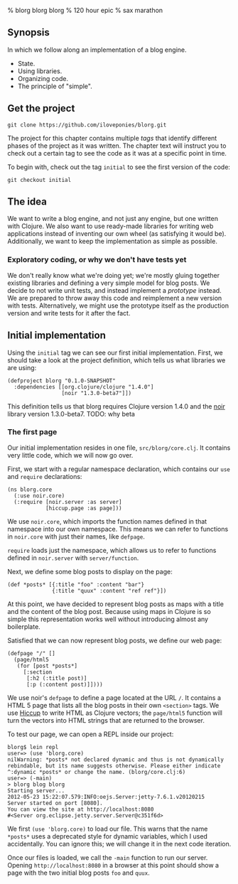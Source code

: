 % blorg blorg blorg
% 120 hour epic
% sax marathon

## Synopsis

In which we follow along an implementation of a blog engine.

- State.
- Using libraries.
- Organizing code.
- The principle of "simple".

## Get the project

~~~
git clone https://github.com/iloveponies/blorg.git
~~~

The project for this chapter contains multiple *tags* that identify different
phases of the project as it was written. The chapter text will instruct you to
check out a certain tag to see the code as it was at a specific point in time.

To begin with, check out the tag `initial` to see the first version of the
code:

~~~
git checkout initial
~~~

## The idea

We want to write a blog engine, and not just any engine, but one written with
Clojure. We also want to use ready-made libraries for writing web applications
instead of inventing our own wheel (as satisfying it would be). Additionally,
we want to keep the implementation as simple as possible.

### Exploratory coding, or why we don't have tests yet

We don't really know what we're doing yet; we're mostly gluing together
existing libraries and defining a very simple model for blog posts. We decide
to not write unit tests, and instead implement a *prototype* instead. We are
prepared to throw away this code and reimplement a new version with tests.
Alternatively, we might use the prototype itself as the production version and
write tests for it after the fact.

## Initial implementation

Using the `initial` tag we can see our first initial implementation. First,
we should take a look at the project definition, which tells us what libraries
we are using:

~~~ {.clojure}
(defproject blorg "0.1.0-SNAPSHOT"
  :dependencies [[org.clojure/clojure "1.4.0"]
                 [noir "1.3.0-beta7"]])
~~~

This definition tells us that blorg requires Clojure version 1.4.0 and the
[noir] library version 1.3.0-beta7. TODO: why beta

### The first page

Our initial implementation resides in one file, `src/blorg/core.clj`. It
contains very little code, which we will now go over.

First, we start with a regular namespace declaration, which contains our `use`
and `require` declarations:

~~~ {.clojure}
(ns blorg.core
  (:use noir.core)
  (:require [noir.server :as server]
            [hiccup.page :as page]))
~~~

We use `noir.core`, which imports the function names defined in that namespace
into our own namespace. This means we can refer to functions in `noir.core`
with just their names, like `defpage`.

`require` loads just the namespace, which allows us to refer to functions
defined in `noir.server` with `server/function`.

Next, we define some blog posts to display on the page:

~~~ {.clojure}
(def *posts* [{:title "foo" :content "bar"}
              {:title "quux" :content "ref ref"}])
~~~

At this point, we have decided to represent blog posts as maps with
a title and the content of the blog post. Because using maps in
Clojure is so simple this representation works well without
introducing almost any boilerplate.

Satisfied that we can now represent blog posts, we define our web
page:

~~~ {.clojure}
(defpage "/" []
  (page/html5
   (for [post *posts*]
     [:section
      [:h2 (:title post)]
      [:p (:content post)]])))
~~~

We use noir's `defpage` to define a page located at the URL `/`. It
contains a HTML 5 page that lists all the blog posts in their own
`<section>` tags. We use [Hiccup][hiccup] to write HTML as Clojure
vectors; the `page/html5` function will turn the vectors into HTML
strings that are returned to the browser.

To test our page, we can open a REPL inside our project:

~~~ {.clojure}
blorg$ lein repl
user=> (use 'blorg.core)
nilWarning: *posts* not declared dynamic and thus is not dynamically
rebindable, but its name suggests otherwise. Please either indicate
^:dynamic *posts* or change the name. (blorg/core.clj:6)
user=> (-main)
> blorg blog blorg
Starting server...
2012-05-23 15:22:07.579:INFO:oejs.Server:jetty-7.6.1.v20120215
Server started on port [8080].
You can view the site at http://localhost:8080
#<Server org.eclipse.jetty.server.Server@c351f6d>
~~~

We first `(use 'blorg.core)` to load our file. This warns that the
name `*posts*` uses a deprecated style for dynamic variables, which I
used accidentally. You can ignore this; we will change it in the next
code iteration.

Once our files is loaded, we call the `-main` function to run our
server. Opening `http://localhost:8080` in a browser at this point
should show a page with the two initial blog posts `foo` and `quux`.

[noir]: http://webnoir.org
[hiccup]: https://github.com/weavejester/hiccup
